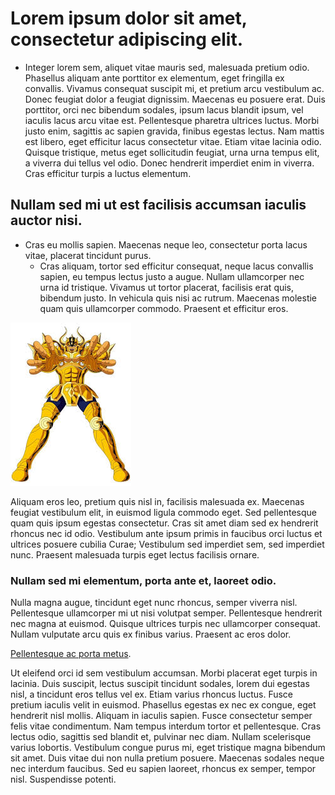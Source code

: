 
# Lorem ipsum dolor sit amet, consectetur adipiscing elit. 

* Integer lorem sem, aliquet vitae mauris sed, malesuada pretium odio. Phasellus aliquam ante porttitor ex elementum, eget fringilla ex convallis. Vivamus consequat suscipit mi, et pretium arcu vestibulum ac. Donec feugiat dolor a feugiat dignissim. Maecenas eu posuere erat. Duis porttitor, orci nec bibendum sodales, ipsum lacus blandit ipsum, vel iaculis lacus arcu vitae est. Pellentesque pharetra ultrices luctus. Morbi justo enim, sagittis ac sapien gravida, finibus egestas lectus. Nam mattis est libero, eget efficitur lacus consectetur vitae. Etiam vitae lacinia odio. Quisque tristique, metus eget sollicitudin feugiat, urna urna tempus elit, a viverra dui tellus vel odio. Donec hendrerit imperdiet enim in viverra. Cras efficitur turpis a luctus elementum.

## Nullam sed mi ut est facilisis accumsan iaculis auctor nisi. 

* Cras eu mollis sapien. Maecenas neque leo, consectetur porta lacus vitae, placerat tincidunt purus. 
    * Cras aliquam, tortor sed efficitur consequat, neque lacus convallis sapien, eu tempus lectus justo a augue. Nullam ullamcorper nec urna id tristique. Vivamus ut tortor placerat, facilisis erat quis, bibendum justo. In vehicula quis nisi ac rutrum. Maecenas molestie quam quis ullamcorper commodo. Praesent et efficitur eros.

![](/assets/aldebaran.jpg)

Aliquam eros leo, pretium quis nisl in, facilisis malesuada ex. Maecenas feugiat vestibulum elit, in euismod ligula commodo eget. Sed pellentesque quam quis ipsum egestas consectetur. Cras sit amet diam sed ex hendrerit rhoncus nec id odio. Vestibulum ante ipsum primis in faucibus orci luctus et ultrices posuere cubilia Curae; Vestibulum sed imperdiet sem, sed imperdiet nunc. Praesent malesuada turpis eget lectus facilisis ornare.

### Nullam sed mi elementum, porta ante et, laoreet odio. 

Nulla magna augue, tincidunt eget nunc rhoncus, semper viverra nisl. Pellentesque ullamcorper mi ut nisi volutpat semper. Pellentesque hendrerit nec magna at euismod. Quisque ultrices turpis nec ullamcorper consequat. Nullam vulputate arcu quis ex finibus varius. Praesent ac eros dolor. 

[Pellentesque ac porta metus](/financeiro/conciliacao/abertura-de-pi.md).

Ut eleifend orci id sem vestibulum accumsan. Morbi placerat eget turpis in lacinia. Duis suscipit, lectus suscipit tincidunt sodales, lorem dui egestas nisl, a tincidunt eros tellus vel ex. Etiam varius rhoncus luctus. Fusce pretium iaculis velit in euismod. Phasellus egestas ex nec ex congue, eget hendrerit nisl mollis. Aliquam in iaculis sapien. Fusce consectetur semper felis vitae condimentum. Nam tempus interdum tortor et pellentesque. Cras lectus odio, sagittis sed blandit et, pulvinar nec diam. Nullam scelerisque varius lobortis. Vestibulum congue purus mi, eget tristique magna bibendum sit amet. Duis vitae dui non nulla pretium posuere. Maecenas sodales neque nec interdum faucibus. Sed eu sapien laoreet, rhoncus ex semper, tempor nisl. Suspendisse potenti.